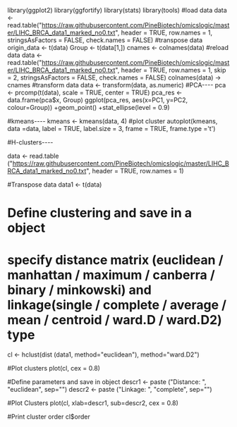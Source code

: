 library(ggplot2)
library(ggfortify)
library(stats)
library(tools)
#load data
data <- read.table("https://raw.githubusercontent.com/PineBiotech/omicslogic/master/LIHC_BRCA_data1_marked_no0.txt", header = TRUE, row.names = 1, stringsAsFactors = FALSE, check.names = FALSE)
#transpose data
origin_data <- t(data)
Group <- t(data[1,])
cnames <- colnames(data)
#reload data
data <- read.table("https://raw.githubusercontent.com/PineBiotech/omicslogic/master/LIHC_BRCA_data1_marked_no0.txt", header = TRUE, row.names = 1, skip = 2, stringsAsFactors = FALSE, check.names = FALSE)
colnames(data) -> cnames
#transform data
data <- transform(data, as.numeric)
#PCA----
pca <- prcomp(t(data), scale = TRUE, center = TRUE)
pca_res <- data.frame(pca$x, Group)
ggplot(pca_res, aes(x=PC1, y=PC2, colour=Group)) +geom_point() +stat_ellipse(level = 0.9)


#kmeans----
kmeans <- kmeans(data, 4)
#plot cluster
autoplot(kmeans, data =data, label = TRUE, label.size = 3, frame = TRUE, frame.type ='t')



#H-clusters----

data <- read.table ("https://raw.githubusercontent.com/PineBiotech/omicslogic/master/LIHC_BRCA_data1_marked_no0.txt", header = TRUE, row.names = 1)

#Transpose data
data1 <- t(data)

# Define clustering and save in a object
# specify distance matrix (euclidean / manhattan / maximum / canberra / binary / minkowski) and linkage(single / complete / average / mean / centroid / ward.D / ward.D2) type
cl <- hclust(dist (data1, method="euclidean"), method="ward.D2")

#Plot clusters
plot(cl, cex = 0.8)

#Define parameters and save in object
descr1 <- paste ("Distance: ", "euclidean", sep="")
descr2 <- paste ("Linkage: ", "complete", sep="")

#Plot Clusters
plot(cl, xlab=descr1, sub=descr2, cex = 0.8)

#Print cluster order
cl$order

